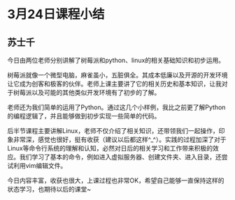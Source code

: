 # 3月24日课程小结

## 苏士千

​	今日由两位老师分别讲解了树莓派和python、linux的相关基础知识和初步运用。

​	树莓派就像一个微型电脑，麻雀虽小，五脏俱全。其成本低廉以及开源的开发环境让它成为创客和极客的伙伴。老师上课主要讲了它的相关历史和基本知识，让我对于树莓派以及可能的其他类似开发环境有了初步的了解。

​	老师还为我们简单的运用了Python。通过这几个小样例，我比之前更了解Python的编程逻辑了，并且能够做到初步实现一些简单的代码。

​	后半节课程主要讲解Linux，老师不仅介绍了相关知识，还带领我们一起操作，印象非常深，感觉也很好，挺有收获（建议以后都这样^_^）。实践的过程加深了对于Linux等命令行系统的理解和认知，必然对日后的相关学习和工作带来积极的效应。我们学习了基本的命令，例如进入虚拟服务器、创建文件夹、进入目录，还尝试利用vim编辑文件。



​	今日内容丰富，收获也很大，上课过程也非常OK，希望自己能够一直保持这样的状态学习，也期待以后的课堂~